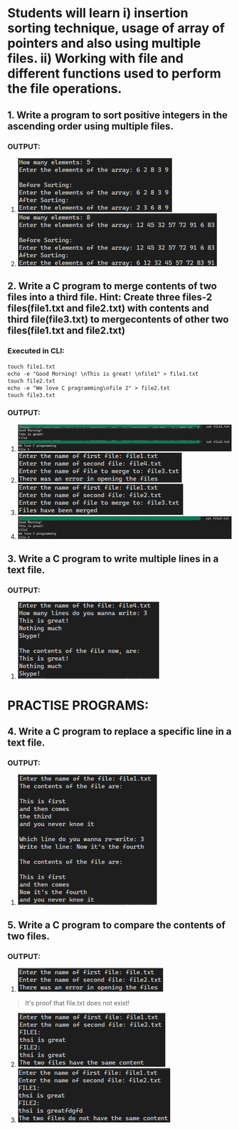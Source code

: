 # Students will learn i) insertion sorting technique, usage of array of pointers and also using multiple files. ii) Working with file and different functions used to perform the file operations.
## 1. Write a program to sort positive integers in the ascending order using multiple files.

### OUTPUT:
1. ![](output_screenshots/1a.png)
2. ![](output_screenshots/1b.png)

## 2. Write a C program to merge contents of two files into a third file. Hint: Create three files-2 files(file1.txt and file2.txt) with contents and third file(file3.txt) to mergecontents of other two files(file1.txt and file2.txt)
### Executed in CLI:
```
touch file1.txt
echo -e "Good Morning! \nThis is great! \nfile1" > file1.txt
touch file2.txt
echo -e "We love C programming\nfile 2" > file2.txt
touch file3.txt
```

### OUTPUT:
1. ![](output_screenshots/2a.png)
2. ![](output_screenshots/2b.png)
3. ![](output_screenshots/2c.png)
3. ![](output_screenshots/2d.png)

## 3. Write a C program to write multiple lines in a text file.

### OUTPUT:
1. ![](output_screenshots/3a.png)

# PRACTISE PROGRAMS:
## 4. Write a C program to replace a specific line in a text file.

### OUTPUT:
1. ![](output_screenshots/4a.png)

## 5. Write a C program to compare the contents of two files.

### OUTPUT:
1. ![](output_screenshots/5a.png)  

>It's proof that file.txt does not exist!  

2. ![](output_screenshots/5b.png)
3. ![](output_screenshots/5c.png)
